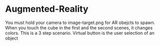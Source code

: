# Augmented-Reality
You must hold your camera to image-target.png for AR obejcts to spawn.
When you touch the cube in the first and the second scenes, it changes colors. This is a 3 step scenario.
Virtual button is the user selection of an object
